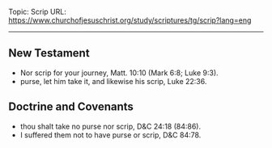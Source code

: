 Topic: Scrip
URL: https://www.churchofjesuschrist.org/study/scriptures/tg/scrip?lang=eng

---

## New Testament

- Nor scrip for your journey, Matt. 10:10 (Mark 6:8; Luke 9:3).
- purse, let him take it, and likewise his scrip, Luke 22:36.

## Doctrine and Covenants

- thou shalt take no purse nor scrip, D&C 24:18 (84:86).
- I suffered them not to have purse or scrip, D&C 84:78.

